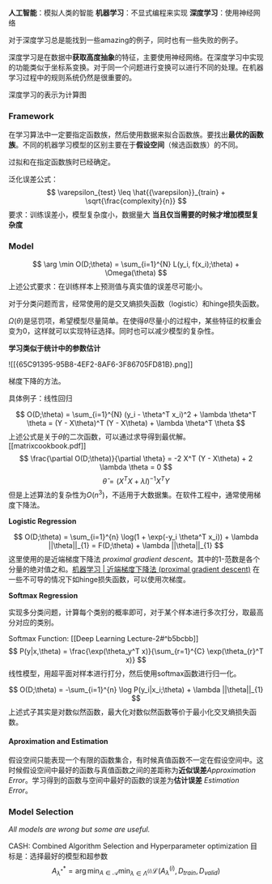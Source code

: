 

**人工智能**：模拟人类的智能
**机器学习**：不显式编程来实现
**深度学习**：使用神经网络

对于深度学习总是能找到一些amazing的例子，同时也有一些失败的例子。

深度学习是在数据中**获取高度抽象**的特征，主要使用神经网络。在深度学习中实现的功能类似于坐标系变换。对于同一个问题进行变换可以进行不同的处理。在机器学习过程中的规则系统仍然是很重要的。

深度学习的表示为计算图

### Framework

在学习算法中一定要指定函数族，然后使用数据来拟合函数族。要找出**最优的函数族**。不同的机器学习模型的区别主要在于**假设空间**（候选函数族）的不同。

过拟和在指定函数族时已经确定。

泛化误差公式：
$$
\varepsilon_{test} \leq \hat{{\varepsilon}}_{train} + \sqrt{\frac{complexity}{n}}
$$
要求：训练误差小，模型复杂度小，数据量大
**当且仅当需要的时候才增加模型复杂度**

### Model

$$
\arg \min O(D;\theta) = \sum_{i=1}^{N} L(y_i, f(x_i);\theta) + \Omega(\theta)
$$
上述公式要求：在训练样本上预测值与真实值的误差尽可能小。

对于分类问题而言，经常使用的是交叉熵损失函数（logistic）和hinge损失函数。

$\Omega(\theta)$是惩罚项，希望模型尽量简单。在使得$\theta$尽量小的过程中，某些特征的权重会变为0，这样就可以实现特征选择。同时也可以减少模型的复杂性。

**学习类似于统计中的参数估计**

![[{65C91395-95B8-4EF2-8AF6-3F86705FD81B}.png]]

梯度下降的方法。

具体例子：线性回归

$$
O(D;\theta) = \sum_{i=1}^{N} (y_i - \theta^T x_i)^2 + \lambda \theta^T \theta = (Y - X\theta)^T (Y - X\theta) + \lambda \theta^T \theta
$$
上述公式是关于$\theta$的二次函数，可以通过求导得到最优解。[[matrixcookbook.pdf]]
$$
\frac{\partial O(D;\theta)}{\partial \theta} = -2 X^T (Y - X\theta) + 2 \lambda \theta = 0
$$
$$
\hat{\theta} = (X^T X + \lambda I)^{-1} X^T Y
$$
但是上述算法的复杂性为$O(n^3)$，不适用于大数据集。在软件工程中，通常使用梯度下降法。

**Logistic Regression**

$$
O(D;\theta) = \sum_{i=1}^{n} \log(1 + \exp(-y_i \theta^T x_i)) + \lambda ||\theta||_{1} = F(D;\theta) + \lambda ||\theta||_{1}
$$
这里使用的是近端梯度下降法 *proximal gradient descent*。其中的1-范数是各个分量的绝对值之和。[机器学习 | 近端梯度下降法 (proximal gradient descent)](https://www.zhihu.com/tardis/zm/art/82622940?source_id=1005)
在一些不可导的情况下如hinge损失函数，可以使用次梯度。

**Softmax Regression**

实现多分类问题，计算每个类别的概率即可，对于某个样本进行多次打分，取最高分对应的类别。

Softmax Function:
[[Deep Learning Lecture-2#^b5bcbb]]
$$
P(y|x,\theta) = \frac{\exp(\theta_y^T x)}{\sum_{r=1}^{C} \exp(\theta_{r}^T x)}
$$
线性模型，用超平面对样本进行打分，然后使用softmax函数进行归一化。

$$
O(D;\theta) = -\sum_{i=1}^{n} \log P(y_i|x_i;\theta) + \lambda ||\theta||_{1}
$$
上述式子其实是对数似然函数，最大化对数似然函数等价于最小化交叉熵损失函数。


#### Aproximation and Estimation

假设空间只能表现一个有限的函数集合，有时候真值函数不一定在假设空间中。这时候假设空间中最好的函数与真值函数之间的差距称为**近似误差***Approximation Error*。学习得到的函数与空间中最好的函数的误差为**估计误差** *Estimation Error*。

### Model Selection

*All models are wrong but some are useful.*

CASH: Combined Algorithm Selection and Hyperparameter optimization
目标是：选择最好的模型和超参数
$$
A^*_{\lambda^*} = \arg \min_{A \in \mathcal{A}} \min_{\lambda \in \Lambda^{(i)}} \mathcal{L}(A_{\lambda}^{(i)},D_{train},D_{valid})
$$




